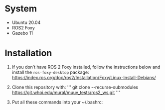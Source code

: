 # System #

- Ubuntu 20.04
- ROS2 Foxy
- Gazebo 11

# Installation #

1. If you don’t have ROS 2 Foxy installed, follow the instructions below and install the `ros-foxy-desktop` package:
   <https://index.ros.org/doc/ros2/Installation/Foxy/Linux-Install-Debians/>

2. Clone this repository with:
'''
git clone --recurse-submodules https://git.whoi.edu/mural/muuv_tests/ros2_ws.git
'''
3. Put all these commands into your ~/.bashrc:
